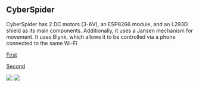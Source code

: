 ## CyberSpider

CyberSpider has 2 DC motors (3-6V), an ESP8266 module, and an L293D shield as its main components. Additionally, it uses a Jansen mechanism for movement. It uses Blynk, which allows it to be controlled via a phone connected to the same Wi-Fi

[First](https://www.youtube.com/watch?v=GoA9viotmpE&list=PLwC3YCyq5TS-rql33oZtDZBGxSMO78AJu&index=6)<br>

[Second](https://www.youtube.com/watch?v=jGRew-9RtNo&list=PLwC3YCyq5TS-rql33oZtDZBGxSMO78AJu&index=6)<br>

<img src="https://github.com/NicolasAuersvalt/Projects/blob/main/Rob%C3%B3tica/Cyber_aranha/imagens/cyber.jpg">

<img src="https://github.com/NicolasAuersvalt/Projects/blob/main/Rob%C3%B3tica/Cyber_aranha/imagens/cyber2.jpg">
